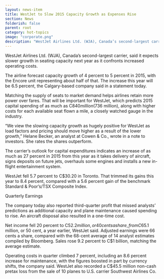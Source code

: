 ```yaml
---
layout: news-item
title: WestJet to Slow 2015 Capacity Growth as Expenses Rise
section: News
folderish: false
parent: root
category: hot-topics
image: "corporate.png"
description: "WestJet Airlines Ltd. (WJA), Canada’s second-largest carrier, said it expects slower growth in seating capacity next year as it confronts increased operating costs."
---
```


WestJet Airlines Ltd. (WJA), Canada’s second-largest carrier, said it expects slower growth in seating capacity next year as it confronts increased operating costs.

The airline forecast capacity growth of 4 percent to 5 percent in 2015, with the Encore unit representing about half of that. The increase this year will be 6.5 percent, the Calgary-based company said in a statement today.

Matching the supply of seats to market demand helps airlines retain more power over fares. That will be important for WestJet, which predicts 2015 capital spending of as much as C$840 million ($736 million), along with higher costs for each available seat flown a mile, a closely watched gauge in the industry.

“We view the slowing capacity growth as hugely positive for WestJet as load factors and pricing should move higher as a result of the lower growth,” Helane Becker, an analyst at Cowen & Co., wrote in a note to investors. She rates the shares outperform.

The carrier’s outlook for capital expenditures indicates an increase of as much as 27 percent in 2015 from this year as it takes delivery of aircraft, signs deposits on future jets, overhauls some engines and installs a new in-flight entertainment system.

WestJet fell 5.7 percent to C$30.20 in Toronto. That trimmed its gains this year to 8.4 percent, compared with a 5.6 percent gain of the benchmark Standard & Poor’s/TSX Composite Index.

Quarterly Earnings

The company today also reported third-quarter profit that missed analysts’ predictions as additional capacity and plane maintenance caused spending to rise. An aircraft disposal also resulted in a one-time cost.

Net income fell 20 percent to C$52.2 million, or 40 cents a share, from C$65.1 million, or 50 cent, a year earlier, WestJet said. Adjusted earnings were 66 cents a share, compared with the 68-cent average of 14 analyst estimates compiled by Bloomberg. Sales rose 9.2 percent to C$1 billion, matching the average estimate.

Operating costs in quarter climbed 7 percent, including an 8.6 percent increase for maintenance, with the figures boosted in part by currency shifts, the company said. WestJet also recorded a C$45.5 million non-cash pretax loss from the sale of 10 planes to U.S. carrier Southwest Airlines Co.